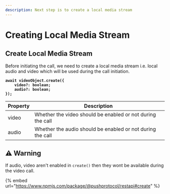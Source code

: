 ```yaml
---
description: Next step is to create a local media stream
---
```


# Creating Local Media Stream

## Create Local Media Stream

Before initiating the call, we need to create a local media stream i.e. local audio and video which will be used during the call initiation.

<pre class="language-typescript"><code class="lang-typescript"><strong>await videoObject.create({
</strong><strong>    video?: boolean;
</strong><strong>    audio?: boolean;
</strong><strong>});
</strong></code></pre>

| Property | Description                                                |
| -------- | ---------------------------------------------------------- |
| video    | Whether the video should be enabled or not during the call |
| audio    | Whether the audio should be enabled or not during the call |

## ⚠️ Warning

If audio, video aren't enabled in `create()` then they wont be available during the video call.

{% embed url="https://www.npmjs.com/package/@pushprotocol/restapi#create" %}
